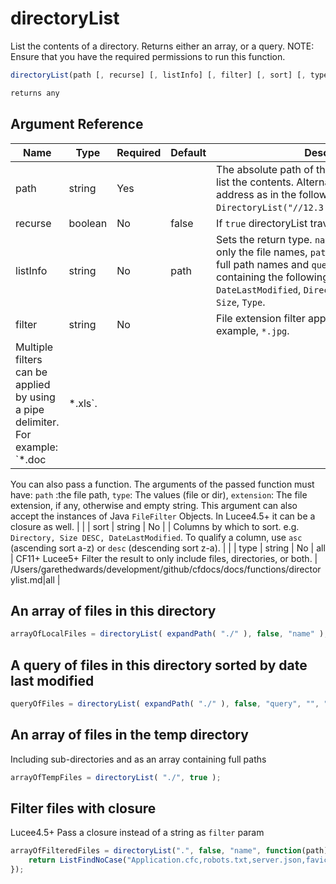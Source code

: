 # directoryList

List the contents of a directory. Returns either an array, or a query. NOTE: Ensure that you have the required permissions to run this function.

```javascript
directoryList(path [, recurse] [, listInfo] [, filter] [, sort] [, type])
```

```javascript
returns any
```

## Argument Reference

| Name | Type | Required | Default | Description | Values |
| --- | --- | --- | --- | --- | --- |
| path | string | Yes |  | The absolute path of the directory for which to list the contents. Alternatively, you can specify IP address as in the following example: `DirectoryList("//12.3.123.123/c_drive/test");`. |  |
| recurse | boolean | No | false | If `true` directoryList traverses the directory tree. |  |
| listInfo | string | No | path | Sets the return type. `name` returns an array with only the file names, `path` returns an array with the full path names and `query` returns a query containing the following fields: `Attributes`, `DateLastModified`, `Directory`, `Link`, `Mode`, `Name`, `Size`, `Type`. | /Users/garethedwards/development/github/cfdocs/docs/functions/directorylist.md|query |
| filter | string | No |  | File extension filter applied to the listed files, for example, `*.jpg`. Multiple filters can be applied by using a pipe delimiter. For example: `*.doc|*.xls`. You can also pass a function. The arguments of the passed function must have: `path` :the file path, `type`: The values (file or dir), `extension`: The file extension, if any, otherwise and empty string. This argument can also accept the instances of Java `FileFilter` Objects. In Lucee4.5+ it can be a closure as well. |  |
| sort | string | No |  | Columns by which to sort. e.g. `Directory, Size DESC, DateLastModified`. To qualify a column, use `asc` (ascending sort a-z) or `desc` (descending sort z-a). |  |
| type | string | No | all | CF11+ Lucee5+ Filter the result to only include files, directories, or both. | /Users/garethedwards/development/github/cfdocs/docs/functions/directorylist.md|all |

## An array of files in this directory

```javascript
arrayOfLocalFiles = directoryList( expandPath( "./" ), false, "name" );
```

## A query of files in this directory sorted by date last modified

```javascript
queryOfFiles = directoryList( expandPath( "./" ), false, "query", "", "DateLastModified DESC" );
```

## An array of files in the temp directory

Including sub-directories and as an array containing full paths

```javascript
arrayOfTempFiles = directoryList( "./", true );
```

## Filter files with closure

Lucee4.5+ Pass a closure instead of a string as `filter` param

```javascript
arrayOfFilteredFiles = directoryList(".", false, "name", function(path) {
	return ListFindNoCase("Application.cfc,robots.txt,server.json,favicon.ico,.htaccess,README.md", path);
});
```
